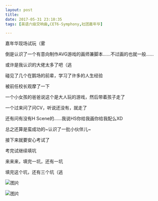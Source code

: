 ```yaml
---
layout: post
title: 
date: 2017-05-31 23:10:35
tags: [英语六级交响曲,CET6-Symphony,社团嘉年华]

---
```

嘉年华现场试玩（雾

倒是认识了一个有意向制作AVG游戏的画师兼脚本……不过画的也就一般……

或许是我认识的大佬太多了吧（逃

碰见了几个在鹅场的前辈，学习了许多的人生经验

被前任校长观摩了一下

一个小女孩的爸爸说这个是大人玩的游戏，然后带着孩子走了

一个过来问了问CV，听说还没有，就走了

还有问有没有H Scene的……我说HS你给我画你给我配么XD

总之还算是蛮成功的~认识了一批小伙伴儿~

接下来就要安心考试了

考完试继续填坑

来来来，填完一坑，还有一坑

填完这个坑，还有三个坑（逃


![图片](./images/_LofteremhSNkVpRmJBeitUUFB4VSsyZnZiVkU1TjJEdnE5MFd5ZDZaTitqNXN0TVVPcDB4RlRwTjZ3PT0.jpg)

![图片](./images/_LofteremhSNkVpRmJBeitUUFB4VSsyZnZiWURFZ3FIaGd2ZSs3aFBBRmZOdUdSTFJKTVhLMHhZT2FBPT0.jpg)
